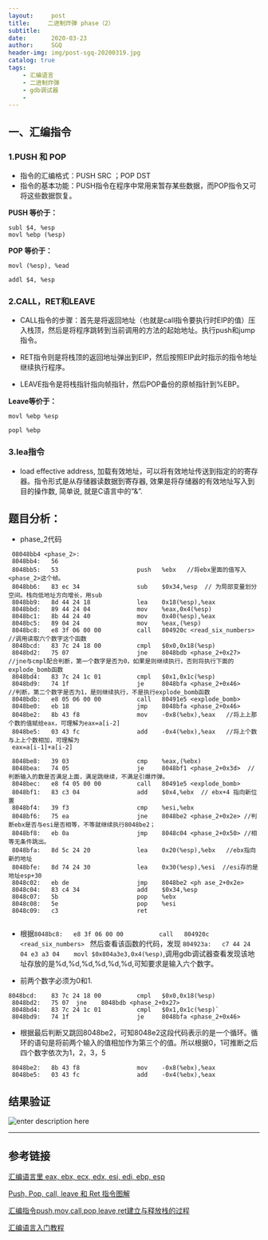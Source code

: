 ```yaml
---
layout:     post
title:     二进制炸弹 phase（2）
subtitle:   
date:       2020-03-23
author:     SGQ
header-img: img/post-sgq-20200319.jpg
catalog: true
tags:
    - 汇编语言
    - 二进制炸弹
    - gdb调试器
    - 
---
```


## 一、汇编指令

### 1.PUSH 和 POP

* 指令的汇编格式：PUSH SRC ；POP DST
* 指令的基本功能：PUSH指令在程序中常用来暂存某些数据，而POP指令又可将这些数据恢复。

**PUSH 等价于：**


`subl $4, %esp `<br>
`movl %ebp (%esp)`

**POP 等价于：**

`movl (%esp), %ead`<br>

`addl $4, %esp`

### 2.CALL，RET和LEAVE
* CALL指令的步骤：首先是将返回地址（也就是call指令要执行时EIP的值）压入栈顶，然后是将程序跳转到当前调用的方法的起始地址。执行push和jump指令。

* RET指令则是将栈顶的返回地址弹出到EIP，然后按照EIP此时指示的指令地址继续执行程序。

* LEAVE指令是将栈指针指向帧指针，然后POP备份的原帧指针到%EBP。

**Leave等价于：**

`movl %ebp %esp`<br>

`popl %ebp`


### 3.lea指令
* load effective address, 加载有效地址，可以将有效地址传送到指定的的寄存器。指令形式是从存储器读数据到寄存器, 效果是将存储器的有效地址写入到目的操作数, 简单说, 就是C语言中的”&”.

## 题目分析：

* phase_2代码
``` x86asm
 08048bb4 <phase_2>:
 8048bb4:	56                   	 
 8048bb5:	53                   	push   %ebx   //将ebx里面的值写入<phase_2>这个帧。
 8048bb6:	83 ec 34             	sub    $0x34,%esp  // 为局部变量划分空间。栈向低地址方向增长，用sub
 8048bb9:	8d 44 24 18          	lea    0x18(%esp),%eax
 8048bbd:	89 44 24 04          	mov    %eax,0x4(%esp)
 8048bc1:	8b 44 24 40          	mov    0x40(%esp),%eax
 8048bc5:	89 04 24             	mov    %eax,(%esp)
 8048bc8:	e8 3f 06 00 00       	call   804920c <read_six_numbers>   //调用读取六个数字这个函数
 8048bcd:	83 7c 24 18 00       	cmpl   $0x0,0x18(%esp)    
 8048bd2:	75 07                	jne    8048bdb <phase_2+0x27>   //jne与cmpl配合判断，第一个数字是否为0，如果是则继续执行，否则将执行下面的explode_bomb函数
 8048bd4:	83 7c 24 1c 01       	cmpl   $0x1,0x1c(%esp)
 8048bd9:	74 1f                	je     8048bfa <phase_2+0x46>    //判断，第二个数字是否为1，是则继续执行，不是执行explode_bomb函数
 8048bdb:	e8 05 06 00 00       	call   80491e5 <explode_bomb>         
 8048be0:	eb 18                	jmp    8048bfa <phase_2+0x46>
 8048be2:	8b 43 f8             	mov    -0x8(%ebx),%eax   //将上上那个数的值赋给eax，可理解为eax=a[i-2]
 8048be5:	03 43 fc             	add    -0x4(%ebx),%eax   //将上个数与上上个数相加，可理解为
 eax=a[i-1]+a[i-2]

 8048be8:	39 03                	cmp    %eax,(%ebx)
 8048bea:	74 05                	je     8048bf1 <phase_2+0x3d>  //判断输入的数是否满足上面，满足跳继续，不满足引爆炸弹。
 8048bec:	e8 f4 05 00 00       	call   80491e5 <explode_bomb>
 8048bf1:	83 c3 04             	add    $0x4,%ebx  // ebx+4 指向新位置
 8048bf4:	39 f3                	cmp    %esi,%ebx  
 8048bf6:	75 ea                	jne    8048be2 <phase_2+0x2e> //判断ebx是否与esi是否相等，不等就继续执行8048be2；
 8048bf8:	eb 0a                	jmp    8048c04 <phase_2+0x50> //相等无条件跳出。
 8048bfa:	8d 5c 24 20          	lea    0x20(%esp),%ebx   //ebx指向新的地址
 8048bfe:	8d 74 24 30          	lea    0x30(%esp),%esi  //esi存的是地址esp+30
 8048c02:	eb de                	jmp    8048be2 <ph ase_2+0x2e>
 8048c04:	83 c4 34             	add    $0x34,%esp
 8048c07:	5b                   	pop    %ebx
 8048c08:	5e                   	pop    %esi
 8048c09:	c3                   	ret    


```

* 根据`8048bc8:	e8 3f 06 00 00       	call   804920c <read_six_numbers> ` 然后查看该函数的代码，发现   `804923a:	c7 44 24 04 e3 a3 04 	movl $0x804a3e3,0x4(%esp)`,调用gdb调试器查看发现该地址存放的是%d,%d,%d,%d,%d,%d,可知要求是输入六个数字。

*   前两个数字必须为0和1.
```
8048bcd:	83 7c 24 18 00       	cmpl   $0x0,0x18(%esp) 
 8048bd2:	75 07  jne    8048bdb <phase_2+0x27> 
 8048bd4:	83 7c 24 1c 01       	cmpl   $0x1,0x1c(%esp)` 
 8048bd9:	74 1f                	je     8048bfa <phase_2+0x46> 
 ```
   
 * 根据最后判断又跳回8048be2，可知8048e2这段代码表示的是一个循环。循环的语句是将前两个输入的值相加作为第三个的值。所以根据0，1可推断之后四个数字依次为1，2，3，5
```
 8048be2:	8b 43 f8             	mov    -0x8(%ebx),%eax   
 8048be5:	03 43 fc             	add    -0x4(%ebx),%eax 
```

## 结果验证
 
 ![enter description here](https://imgkr.cn-bj.ufileos.com/6fff1388-fb4e-415d-b07a-0cb68631c880.png)




















***
## 参考链接
[汇编语言里 eax, ebx, ecx, edx, esi, edi, ebp, esp](https://blog.csdn.net/xiazdong/article/details/7388945)

[Push, Pop, call, leave 和 Ret 指令图解](https://blog.csdn.net/striver1205/article/details/25695437)

[汇编指令push,mov,call,pop,leave,ret建立与释放栈的过程](https://blog.csdn.net/liu_if_else/article/details/72794199?depth_1-utm_source=distribute.pc_relevant.none-task&utm_source=distribute.pc_relevant.none-task)

[汇编语言入门教程](http://www.ruanyifeng.com/blog/2018/01/assembly-language-primer.html)





